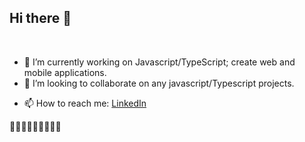 ## Hi there 👋

<br/>

- 🔭 I’m currently working on Javascript/TypeScript; create web and mobile applications.
- 👯 I’m looking to collaborate on any javascript/Typescript projects.
<!-- - 🤔 I’m looking for help with ...
- 💬 Ask me about ... -->
- 📫 How to reach me:  [LinkedIn](https://www.linkedin.com/in/avee-ad/)

🤘🤘🤘🤘🤘🤘🤘🤘🤘
<!-- - 😄 Pronouns: ... -->
<!-- - ⚡ Fun fact: ... -->


<!-- - 📫 How to reach me: [Link](https://kumaradhikari.com) -->

<!--
**AveeAd/AveeAd** is a ✨ _special_ ✨ repository because its `README.md` (this file) appears on your GitHub profile.

Here are some ideas to get you started:

- 🔭 I’m currently working on ...
- 🌱 I’m currently learning ...
- 👯 I’m looking to collaborate on ...
- 🤔 I’m looking for help with ...
- 💬 Ask me about ...
- 📫 How to reach me: ...
- 😄 Pronouns: ...
- ⚡ Fun fact: ...
-->

